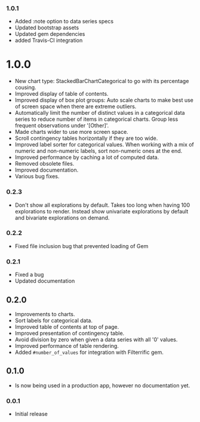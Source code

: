 ### 1.0.1

* Added :note option to data series specs
* Updated bootstrap assets
* Updated gem dependencies
* added Travis-CI integration

# 1.0.0

* New chart type: StackedBarChartCategorical to go with its percentage cousing.
* Improved display of table of contents.
* Improved display of box plot groups: Auto scale charts to make best use of
  screen space when there are extreme outliers.
* Automatically limit the number of distinct values in a categorical data series
  to reduce number of items in categorical charts. Group less frequent observations
  under '[Other]'.
* Made charts wider to use more screen space.
* Scroll contingency tables horizontally if they are too wide.
* Improved label sorter for categorical values. When working with a mix of
  numeric and non-numeric labels, sort non-numeric ones at the end.
* Improved performance by caching a lot of computed data.
* Removed obsolete files.
* Improved documentation.
* Various bug fixes.

### 0.2.3

* Don't show all explorations by default. Takes too long when having 100
  explorations to render. Instead show univariate explorations by default
  and bivariate explorations on demand.

### 0.2.2

* Fixed file inclusion bug that prevented loading of Gem

### 0.2.1

* Fixed a bug
* Updated documentation

## 0.2.0

* Improvements to charts.
* Sort labels for categorical data.
* Improved table of contents at top of page.
* Improved presentation of contingency table.
* Avoid division by zero when given a data series with all '0' values.
* Improved performance of table rendering.
* Added `#number_of_values` for integration with Filterrific gem.

## 0.1.0

* Is now being used in a production app, however no documentation yet.

### 0.0.1

* Initial release
